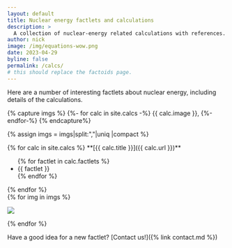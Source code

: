 ```yaml
---
layout: default
title: Nuclear energy factlets and calculations
description: >
  A collection of nuclear-energy related calculations with references.
author: nick
image: /img/equations-wow.png
date: 2023-04-29
byline: false
permalink: /calcs/
# this should replace the factoids page. 
---
```

<div class="row">
<div class="col-md-8" markdown="1">

Here are a number of interesting factlets about nuclear energy, including details of the calculations.

</div>
</div>

{% capture imgs  %}
{%- for calc in site.calcs -%}
{{ calc.image }},
{%-endfor-%}
{% endcapture%}

{% assign imgs = imgs|split:","|uniq |compact %}


<div class="dense">

<div class="row">
<div class="col-lg-8" markdown="1">
{% for calc in site.calcs %}
**[{{ calc.title }}]({{ calc.url }})**
<ul>
{% for factlet in calc.factlets %}
<li>{{ factlet }}</li>
{% endfor %}
</ul>
{% endfor %}
</div>

<div class="col-lg-4" markdown="1">
{% for img in imgs %}
<p>
<img class="img-fluid rounded p-1" src="{{ img }}"/>
</p>
{% endfor %}
</div>


Have a good idea for a new factlet? [Contact us!]({% link contact.md %})

</div>
</div>
